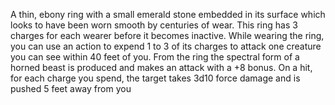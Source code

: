 A thin, ebony ring with a small emerald stone embedded
in its surface which looks to have been worn smooth by
centuries of wear. This ring has 3 charges for each wearer
before it becomes inactive. While wearing the ring, you
can use an action to expend 1 to 3 of its charges to attack
one creature you can see within 40 feet of
you. From the ring the spectral form
of a horned beast is produced and
makes an attack with a +8 bonus.
On a hit, for each charge you
spend, the target takes 3d10 force
damage and is pushed 5 feet away
from you